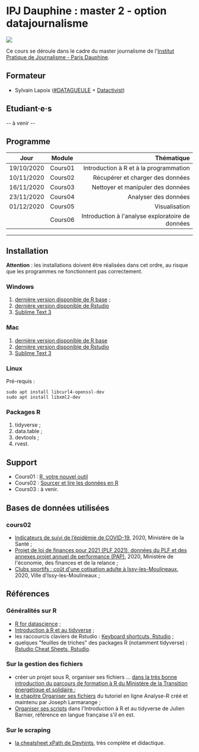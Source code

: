 # IPJ Dauphine : master 2 - option datajournalisme

![](https://www.ipj.eu/wp-content/uploads/2019/03/Logo-IPJ-2019.png)

Ce cours se déroule dans le cadre du master journalisme de l'[Institut Pratique de Journalisme - Paris Dauphine](https://www.ipj.eu/).

## Formateur
* Sylvain Lapoix ([#DATAGUEULE](https://www.youtube.com/user/datagueule) + [Datactivist](https://datactivist.coop/))

## Etudiant·e·s

-- à venir --

## Programme


| Jour | Module | Thématique | 
| :-----: | :-----: |  -----: | 
| 19/10/2020 | Cours01 | Introduction à R et à la programmation | 
| 10/11/2020 | Cours02 | Récupérer et charger des données | 
| 16/11/2020 | Cours03 | Nettoyer et manipuler des données | 
| 23/11/2020 | Cours04 | Analyser des données | 
| 01/12/2020 | Cours05 | Visualisation | 
|  | Cours06 | Introduction à l'analyse exploratoire de données | 

------

## Installation

**Attention** : les installations doivent être réalisées dans cet ordre, au risque que les programmes ne fonctionnent pas correctement.

### Windows
1. [dernière version disponible de R base](https://cran.r-project.org/bin/windows/base/) ;
2. [dernière version disponible de Rstudio](https://rstudio.com/products/rstudio/download/#download)
3. [Sublime Text 3](https://www.sublimetext.com/3)

### Mac
1. [dernière version disponible de R base](https://cran.r-project.org/bin/macosx/)
2. [dernière version disponible de Rstudio](https://rstudio.com/products/rstudio/download/#download)
3. [Sublime Text 3](https://www.sublimetext.com/3)

### Linux

Pré-requis :
```
sudo apt install libcurl4-openssl-dev
sudo apt install libxml2-dev
```


### Packages R
1. tidyverse ;
2. data.table ;
3. devtools ;
4. rvest.

## Support

* Cours01 : [R, votre nouvel outil](https://sylvainlapoix.github.io/ipj_ddj_20202021/cours01/#1)
* Cours02 : [Sourcer et lire les données en R](https://sylvainlapoix.github.io/ipj_ddj_20202021/cours02/#1)
* Cours03 : à venir.

## Bases de données utilisées

### cours02
* [Indicateurs de suivi de l’épidémie de COVID-19](https://www.data.gouv.fr/fr/datasets/indicateurs-de-suivi-de-lepidemie-de-covid-19/), 2020, Ministère de la Santé ;
* [Projet de loi de finances pour 2021 (PLF 2021), données du PLF et des annexes projet annuel de performance (PAP)](https://www.data.gouv.fr/fr/datasets/projet-de-loi-de-finances-pour-2021-plf-2021-donnees-du-plf-et-des-annexes-projet-annuel-de-performance-pap/#_), 2020, Ministère de l'économie, des finances et de la relance ;
* [Clubs sportifs : coût d'une cotisation adulte à Issy-les-Moulineaux](https://www.data.gouv.fr/fr/datasets/clubs-sportifs-cout-dune-cotisation-adulte-a-issy-les-moulineaux/), 2020, Ville d'Issy-les-Moulineaux ;



## Références

### Généralités sur R
* [R for datascience](https://r4ds.had.co.nz/) ;
* [Introduction à R et au tidyverse](https://juba.github.io/tidyverse/) ;
* les raccourcis claviers de Rstudio : [Keyboard shortcuts, Rstudio](https://support.rstudio.com/hc/en-us/articles/200711853-Keyboard-Shortcuts) ;
* quelques "feuilles de triches" des packages R (notamment tidyverse) : [Rstudio Cheat Sheets, Rstudio](https://rstudio.com/resources/cheatsheets/).

### Sur la gestion des fichiers
* créer un projet sous R, organiser ses fichiers ... [dans la très bonne introduction du parcours de formation à R du Ministère de la Transition énergétique et solidaire ](https://mtes-mct.github.io/parcours-r/m2/bien-commencer.html) ;
* [le chapitre Organiser ses fichiers](http://larmarange.github.io/analyse-R/organiser-ses-fichiers.html) du tutoriel en ligne Analyse-R créé et maintenu par Joseph Larmarange ;
* [Organiser ses scripts](https://juba.github.io/tidyverse/05-organiser.html) dans l'Introduction à R et au tidyverse de Julien Barnier, référence en langue française s'il en est.

### Sur le scraping
* [la cheatsheet xPath de Devhints](https://devhints.io/xpath), très complète et didactique.